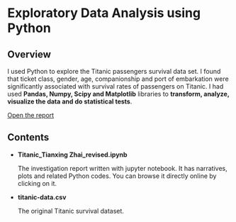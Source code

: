 # Exploratory Data Analysis using Python
## Overview
I used Python to explore the 
Titanic passengers survival data set. I found that ticket class, gender, age, companionship and 
port of embarkation were significantly associated with survival rates 
of passengers on Titanic. I had used **Pandas, Numpy, Scipy and Matplotlib** libraries to 
**transform, analyze, visualize the data and do statistical tests**.

[Open the report](https://github.com/ztx0617/Data_Science_Projects/blob/master/Other%20data%20analysis%20projects/Investigate%20a%20Dataset/Titanic_Tianxing%20Zhai_revised.ipynb)
## Contents
* **Titanic_Tianxing Zhai_revised.ipynb**

	The investigation report written with jupyter notebook. 
	It has narratives, plots and related Python codes.
	You can browse it directly online by clicking on it.
* **titanic-data.csv**

	The original Titanic survival dataset.